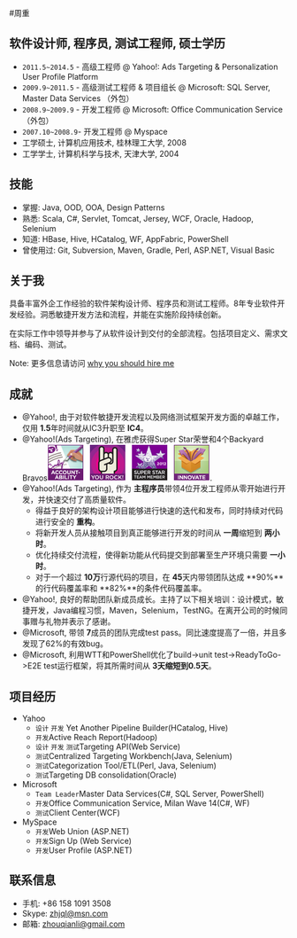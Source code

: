 #周重
## 软件设计师, 程序员, 测试工程师, 硕士学历
   * `2011.5~2014.5` - 高级工程师 @ Yahoo!: Ads Targeting & Personalization User Profile Platform
   * `2009.9~2011.5` - 高级测试工程师 & 项目组长 @ Microsoft: SQL Server, Master Data Services （外包） 
   * `2008.9~2009.9` - 开发工程师 @ Microsoft: Office Communication Service （外包）
   * `2007.10~2008.9`- 开发工程师 @ Myspace
   * 工学硕士, 计算机应用技术, 桂林理工大学, 2008
   * 工学学士, 计算机科学与技术, 天津大学, 2004
   
## 技能
   * 掌握: Java, OOD, OOA, Design Patterns
   * 熟悉: Scala, C#, Servlet, Tomcat, Jersey, WCF, Oracle, Hadoop, Selenium
   * 知道: HBase, Hive, HCatalog, WF, AppFabric, PowerShell 
   * 曾使用过: Git, Subversion, Maven, Gradle, Perl, ASP.NET, Visual Basic

## 关于我
具备丰富外企工作经验的软件架构设计师、程序员和测试工程师。8年专业软件开发经验。洞悉敏捷开发方法和流程，并能在实施阶段持续创新。

在实际工作中领导并参与了从软件设计到交付的全部流程。包括项目定义、需求文档、编码、测试。

Note: 更多信息请访问 [why you should hire me](whyhire/out/index.html)

## 成就
   * @Yahoo!, 由于对软件敏捷开发流程以及网络测试框架开发方面的卓越工作，仅用 **1.5**年时间就从IC3升职至 **IC4**。
   * @Yahoo!(Ads Targeting), 在雅虎获得Super Star荣誉和4个Backyard Bravos![bravo](images/bravo.png).
   * @Yahoo!(Ads Targeting), 作为 **主程序员**带领4位开发工程师从零开始进行开发，并快速交付了高质量软件。
      - 得益于良好的架构设计项目能够进行快速的迭代和发布，同时持续对代码进行安全的 **重构**。
      - 将新开发人员从接触项目到真正能够进行开发的时间从 **一周**缩短到 **两小时**。
      - 优化持续交付流程，使得新功能从代码提交到部署至生产环境只需要 **一小时**。
      - 对于一个超过 **10万**行源代码的项目，在 **45**天内带领团队达成 **90%**的行代码覆盖率和 **82%**的条件代码覆盖率。
   * @Yahoo!, 良好的帮助团队新成员成长。主持了以下相关培训：设计模式，敏捷开发，Java编程习惯，Maven，Selenium，TestNG。在离开公司的时候同事赠与礼物并表示了感谢。
   * @Microsoft, 带领 **7**成员的团队完成test pass。同比速度提高了一倍，并且多发现了62%的有效bug。 
   * @Microsoft, 利用WTT和PowerShell优化了build->unit test->ReadyToGo->E2E test运行框架，将其所需时间从 **3天缩短到0.5天**。

## 项目经历
   * Yahoo
     - `设计` `开发` Yet Another Pipeline Builder(HCatalog, Hive)
     - `开发`Active Reach Report(Hadoop)
     - `设计` `开发` `测试`Targeting API(Web Service)
     - `测试`Centralized Targeting Workbench(Java, Selenium)
     - `测试`Categorization Tool/ETL(Perl, Java, Selenium)
     - `测试`Targeting DB consolidation(Oracle)
   * Microsoft
     - `Team Leader`Master Data Services(C#, SQL Server, PowerShell)
     - `开发`Office Communication Service, Milan Wave 14(C#, WF)
     - `测试`Client Center(WCF)
   * MySpace
     - `开发`Web Union (ASP.NET)
     - `开发`Sign Up (Web Service)
     - `开发`User Profile (ASP.NET)
     
## 联系信息
   * 手机: +86 158 1091 3508
   * Skype: zhjql@msn.com
   * 邮箱: zhouqianli@gmail.com